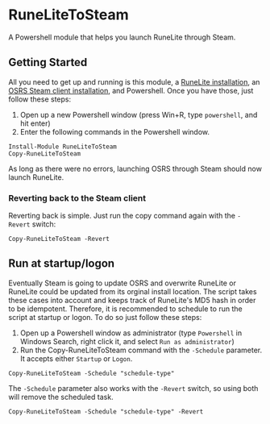 # RuneLiteToSteam
A Powershell module that helps you launch RuneLite through Steam.

## Getting Started
All you need to get up and running is this module, a [RuneLite installation](https://runelite.net/), an [OSRS Steam client installation](https://store.steampowered.com/app/1343370/Old_School_RuneScape/), and Powershell. Once you have those, just follow these steps:
1. Open up a new Powershell window (press Win+R, type `powershell`, and hit enter)
2. Enter the following commands in the Powershell window.
  ```
  Install-Module RuneLiteToSteam
  Copy-RuneLiteToSteam
  ```
As long as there were no errors, launching OSRS through Steam should now launch RuneLite.

### Reverting back to the Steam client
Reverting back is simple. Just run the copy command again with the `-Revert` switch:
  ```
  Copy-RuneLiteToSteam -Revert
  ```
  
## Run at startup/logon
Eventually Steam is going to update OSRS and overwrite RuneLite or RuneLite could be updated from its orginal install location. The script takes these cases into account and keeps track of RuneLite's MD5 hash in order to be idempotent. Therefore, it is recommended to schedule to run the script at startup or logon. To do so just follow these steps:
1. Open up a Powershell window as administrator (type `Powershell` in Windows Search, right click it, and select `Run as administrator`)
2. Run the Copy-RuneLiteToSteam command with the `-Schedule` parameter. It accepts either `Startup` or `Logon`.
  ```
  Copy-RuneLiteToSteam -Schedule "schedule-type"
  ```
The `-Schedule` parameter also works with the `-Revert` switch, so using both will remove the scheduled task.
  ```
  Copy-RuneLiteToSteam -Schedule "schedule-type" -Revert
  ```